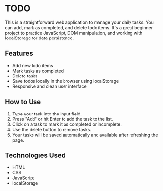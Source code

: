 # TODO
This is a straightforward web application to manage your daily tasks. You can add, mark as completed, and delete todo items. It's a great beginner project to practice JavaScript, DOM manipulation, and working with localStorage for data persistence.
## Features
- Add new todo items
- Mark tasks as completed
- Delete tasks
- Save todos locally in the browser using localStorage
- Responsive and clean user interface

## How to Use
1. Type your task into the input field.
2. Press "Add" or hit Enter to add the task to the list.
3. Click on a task to mark it as completed or incomplete.
4. Use the delete button to remove tasks.
5. Your tasks will be saved automatically and available after refreshing the page.

## Technologies Used
- HTML
- CSS
- JavaScript
- localStorage
